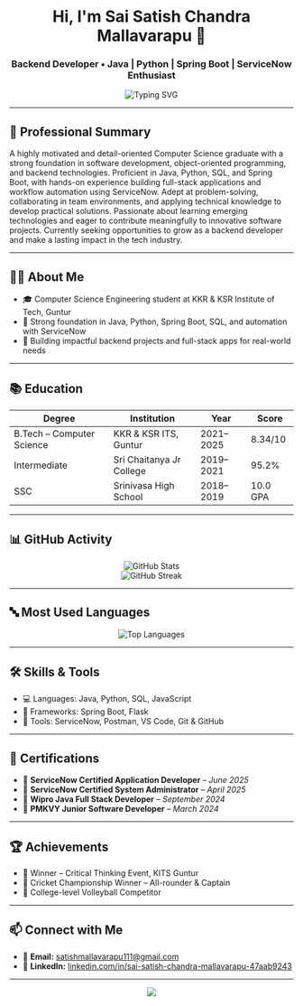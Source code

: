 <h1 align="center">Hi, I'm Sai Satish Chandra Mallavarapu 👋</h1>
<h3 align="center">Backend Developer • Java | Python | Spring Boot | ServiceNow Enthusiast</h3>

<p align="center">
  <img src="https://readme-typing-svg.demolab.com?font=Fira+Code&weight=500&size=24&pause=1000&center=true&vCenter=true&width=435&lines=Backend+Developer+%F0%9F%92%BB;Always+Learning+%F0%9F%93%9A; Building+Innovative+Solutions+%F0%9F%94%A5" alt="Typing SVG" />
</p>

---

## 💼 Professional Summary
A highly motivated and detail-oriented Computer Science graduate with a strong foundation in software development, object-oriented programming, and backend technologies. Proficient in Java, Python, SQL, and Spring Boot, with hands-on experience building full-stack applications and workflow automation using ServiceNow. Adept at problem-solving, collaborating in team environments, and applying technical knowledge to develop practical solutions. Passionate about learning emerging technologies and eager to contribute meaningfully to innovative software projects. Currently seeking opportunities to grow as a backend developer and make a lasting impact in the tech industry.

---
## 👨‍💻 About Me
- 🎓 Computer Science Engineering student at KKR & KSR Institute of Tech, Guntur
- 🔧 Strong foundation in Java, Python, Spring Boot, SQL, and automation with ServiceNow
- 🚀 Building impactful backend projects and full-stack apps for real-world needs

---

## 📚 Education

| Degree | Institution | Year | Score |
|--------|-------------|------|-------|
| B.Tech – Computer Science | KKR & KSR ITS, Guntur | 2021–2025 | 8.34/10 |
| Intermediate | Sri Chaitanya Jr College | 2019–2021 | 95.2% |
| SSC | Srinivasa High School | 2018–2019 | 10.0 GPA |

---



## 📊 GitHub Activity

<p align="center">
  <img src="https://github-readme-stats.vercel.app/api?username=saisatishchandra&show_icons=true&theme=radical" alt="GitHub Stats">
  <br/>
  <img src="https://streak-stats.demolab.com/?user=saisatishchandra&theme=radical" alt="GitHub Streak" />
</p>

---

## 🔤 Most Used Languages

<p align="center">
  <img src="https://github-readme-stats.vercel.app/api/top-langs/?username=saisatishchandra&layout=compact&theme=radical" alt="Top Languages" />
</p>

---

## 🛠️ Skills & Tools

- 💻 Languages: Java, Python, SQL, JavaScript  
- 🚀 Frameworks: Spring Boot, Flask  
- 🧰 Tools: ServiceNow, Postman, VS Code, Git & GitHub

---

## 📜 Certifications

- 🏅 **ServiceNow Certified  Application Developer** – *June 2025*  
- 🏅 **ServiceNow Certified System Administrator** – *April 2025*  
- 🏅 **Wipro Java Full Stack Developer** – *September 2024*  
- 🏅 **PMKVY Junior Software Developer** – *March 2024*

---

## 🏆 Achievements

- 🥇 Winner – Critical Thinking Event, KITS Guntur  
- 🏏 Cricket Championship Winner – All-rounder & Captain  
- 🏐 College-level Volleyball Competitor

---

## 📫 Connect with Me

- 📧 **Email:** [satishmallavarapu111@gmail.com](mailto:satishmallavarapu111@gmail.com)  
- 💼 **LinkedIn:** [linkedin.com/in/sai-satish-chandra-mallavarapu-47aab9243](https://linkedin.com/in/sai-satish-chandra-mallavarapu-47aab9243)

---

<p align="center">
  <img src="https://capsule-render.vercel.app/api?type=waving&color=gradient&height=100&section=footer" />
</p>
